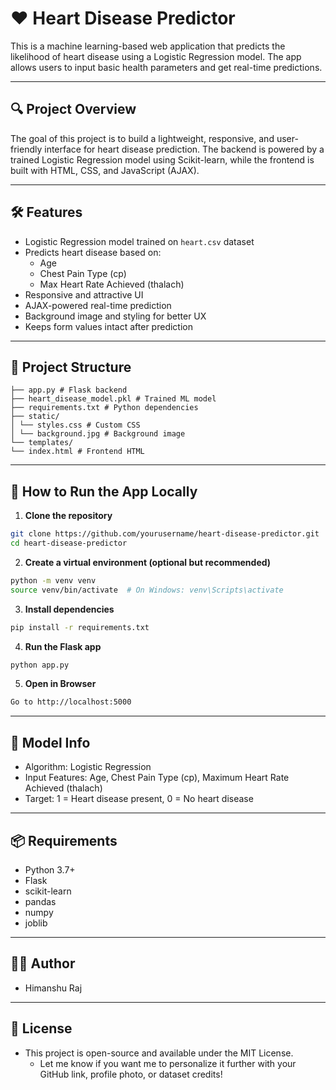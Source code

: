 # ❤️ Heart Disease Predictor

This is a machine learning-based web application that predicts the likelihood of heart disease using a Logistic Regression model. The app allows users to input basic health parameters and get real-time predictions.

---

## 🔍 Project Overview

The goal of this project is to build a lightweight, responsive, and user-friendly interface for heart disease prediction. The backend is powered by a trained Logistic Regression model using Scikit-learn, while the frontend is built with HTML, CSS, and JavaScript (AJAX).

---

## 🛠️ Features

- Logistic Regression model trained on `heart.csv` dataset
- Predicts heart disease based on:
  - Age
  - Chest Pain Type (cp)
  - Max Heart Rate Achieved (thalach)
- Responsive and attractive UI
- AJAX-powered real-time prediction
- Background image and styling for better UX
- Keeps form values intact after prediction

---

## 📂 Project Structure
```
├── app.py # Flask backend
├── heart_disease_model.pkl # Trained ML model
├── requirements.txt # Python dependencies
├── static/
│ └── styles.css # Custom CSS
│ └── background.jpg # Background image
└── templates/
└── index.html # Frontend HTML
```

---

## 🚀 How to Run the App Locally

1. **Clone the repository**
```bash
git clone https://github.com/yourusername/heart-disease-predictor.git
cd heart-disease-predictor
```
2. **Create a virtual environment (optional but recommended)**
```bash
python -m venv venv
source venv/bin/activate  # On Windows: venv\Scripts\activate
```
3. **Install dependencies**
```bash
pip install -r requirements.txt
```
4. **Run the Flask app**
```bash
python app.py
```
5. **Open in Browser**
```bash
Go to http://localhost:5000
```

---

## 🧠 Model Info
- Algorithm: Logistic Regression
- Input Features: Age, Chest Pain Type (cp), Maximum Heart Rate Achieved (thalach)
- Target: 1 = Heart disease present, 0 = No heart disease

---

## 📦 Requirements
- Python 3.7+
- Flask
- scikit-learn
- pandas
- numpy
- joblib

---

## 🙋‍♂️ Author
- Himanshu Raj

---

## 📄 License
- This project is open-source and available under the MIT License.
  - Let me know if you want me to personalize it further with your GitHub link, profile photo, or dataset credits!
